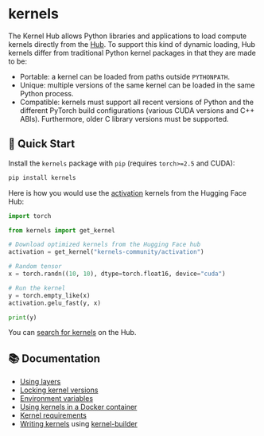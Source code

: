 # kernels

The Kernel Hub allows Python libraries and applications to load compute
kernels directly from the [Hub](https://hf.co/). To support this kind
of dynamic loading, Hub kernels differ from traditional Python kernel
packages in that they are made to be:

- Portable: a kernel can be loaded from paths outside `PYTHONPATH`.
- Unique: multiple versions of the same kernel can be loaded in the
  same Python process.
- Compatible: kernels must support all recent versions of Python and
  the different PyTorch build configurations (various CUDA versions
  and C++ ABIs). Furthermore, older C library versions must be supported.

## 🚀 Quick Start

Install the `kernels` package with `pip` (requires `torch>=2.5` and CUDA):

```bash
pip install kernels
```

Here is how you would use the [activation](https://huggingface.co/kernels-community/activation) kernels from the Hugging Face Hub:

```python
import torch

from kernels import get_kernel

# Download optimized kernels from the Hugging Face hub
activation = get_kernel("kernels-community/activation")

# Random tensor
x = torch.randn((10, 10), dtype=torch.float16, device="cuda")

# Run the kernel
y = torch.empty_like(x)
activation.gelu_fast(y, x)

print(y)
```

You can [search for kernels](https://huggingface.co/models?other=kernel) on
the Hub.

## 📚 Documentation

- [Using layers](docs/layers.md)
- [Locking kernel versions](docs/locking.md)
- [Environment variables](docs/env.md)
- [Using kernels in a Docker container](docs/docker.md)
- [Kernel requirements](docs/kernel-requirements.md)
- [Writing kernels](https://github.com/huggingface/kernel-builder/blob/main/docs/writing-kernels.md) using [kernel-builder](https://github.com/huggingface/kernel-builder/)
